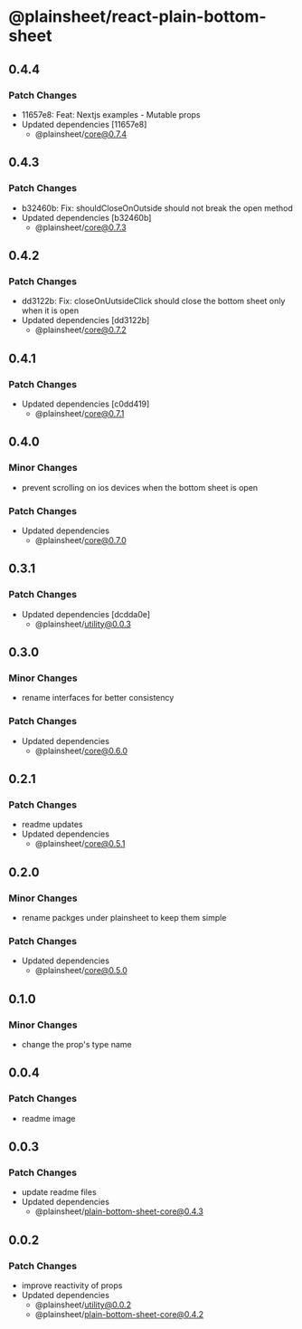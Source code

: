 # @plainsheet/react-plain-bottom-sheet

## 0.4.4

### Patch Changes

- 11657e8: Feat: Nextjs examples - Mutable props
- Updated dependencies [11657e8]
  - @plainsheet/core@0.7.4

## 0.4.3

### Patch Changes

- b32460b: Fix: shouldCloseOnOutside should not break the open method
- Updated dependencies [b32460b]
  - @plainsheet/core@0.7.3

## 0.4.2

### Patch Changes

- dd3122b: Fix: closeOnUutsideClick should close the bottom sheet only when it is open
- Updated dependencies [dd3122b]
  - @plainsheet/core@0.7.2

## 0.4.1

### Patch Changes

- Updated dependencies [c0dd419]
  - @plainsheet/core@0.7.1

## 0.4.0

### Minor Changes

- prevent scrolling on ios devices when the bottom sheet is open

### Patch Changes

- Updated dependencies
  - @plainsheet/core@0.7.0

## 0.3.1

### Patch Changes

- Updated dependencies [dcdda0e]
  - @plainsheet/utility@0.0.3

## 0.3.0

### Minor Changes

- rename interfaces for better consistency

### Patch Changes

- Updated dependencies
  - @plainsheet/core@0.6.0

## 0.2.1

### Patch Changes

- readme updates
- Updated dependencies
  - @plainsheet/core@0.5.1

## 0.2.0

### Minor Changes

- rename packges under plainsheet to keep them simple

### Patch Changes

- Updated dependencies
  - @plainsheet/core@0.5.0

## 0.1.0

### Minor Changes

- change the prop's type name

## 0.0.4

### Patch Changes

- readme image

## 0.0.3

### Patch Changes

- update readme files
- Updated dependencies
  - @plainsheet/plain-bottom-sheet-core@0.4.3

## 0.0.2

### Patch Changes

- improve reactivity of props
- Updated dependencies
  - @plainsheet/utility@0.0.2
  - @plainsheet/plain-bottom-sheet-core@0.4.2
